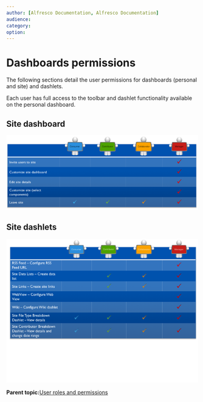 ```yaml
---
author: [Alfresco Documentation, Alfresco Documentation]
audience: 
category: 
option: 
---
```


# Dashboards permissions

The following sections detail the user permissions for dashboards \(personal and site\) and dashlets.

Each user has full access to the toolbar and dashlet functionality available on the personal dashboard.

## Site dashboard

![Site Dashboard Permissions](../images/site-dashboard-perms.png)

## Site dashlets

![Site Dashlets Permissions](../images/site-dashlets-perms-a1.png)

**Parent topic:**[User roles and permissions](../references/permissions_share.md)

